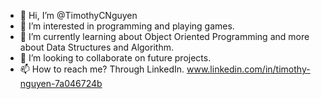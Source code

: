 - 👋 Hi, I’m @TimothyCNguyen
- 👀 I’m interested in programming and playing games.
- 🌱 I’m currently learning about Object Oriented Programming and more about Data Structures and Algorithm.
- 💞️ I’m looking to collaborate on future projects.
- 📫 How to reach me? Through LinkedIn. www.linkedin.com/in/timothy-nguyen-7a046724b

<!---
TimothyCNguyen/TimothyCNguyen is a ✨ special ✨ repository because its `README.md` (this file) appears on your GitHub profile.
You can click the Preview link to take a look at your changes.
--->
